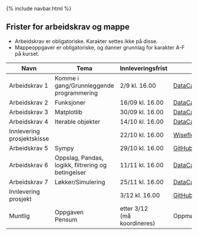{% include navbar.html %}
## Frister for arbeidskrav og mappe

- Arbeidskrav er obligatoriske. Karakter settes ikke på disse.
- Mappeoppgaver er obligatoriske, og danner grunnlag for karakter A-F på kurset.  


|Navn <img width=120/>|  Tema <img width=300/>       | Innleveringsfrist  | Hvor?|
|---------------------|----------------------------------------------------|-------------------|-------------------------|
|Arbeidskrav 1        | Komme i gang/Grunnleggende programmering           | 2/9 kl. 16.00     |[DataCamp](https://learn.datacamp.com/){:target="blank"}|
|Arbeidskrav 2        | Funksjoner                                         | 16/09 kl. 16.00   |[DataCamp](https://learn.datacamp.com/){:target="blank"}|
|Arbeidskrav 3        | Matplotlib                                         | 30/09 kl. 16.00   |[DataCamp](https://learn.datacamp.com/){:target="blank"}|
|Arbeidskrav 4        | Iterable objekter                                  | 14/10 kl. 16.00   |[DataCamp](https://learn.datacamp.com/){:target="blank"}|
|Innlevering prosjektskisse|                                 | 22/10 kl. 16.00   |[Wiseflow](https://europe.wiseflow.net/login/license/6){:target="blank"}|
|Arbeidskrav 5        | Sympy                                              | 29/10 kl. 16.00   |[GitHub](https://github.com/uit-sok-1003-h21)|
|Arbeidskrav 6        | Oppslag, Pandas, logikk, filtrering og betingelser | 11/11 kl. 16.00   |[DataCamp](https://learn.datacamp.com/){:target="blank"}|
|Arbeidskrav 7        | Løkker/Simulering                                  | 25/11 kl. 16.00   |[DataCamp](https://learn.datacamp.com/){:target="blank"}|
|Innlevering prosjekt|                                              | 3/12 kl. 16.00    | [GitHub](https://github.com/uit-sok-1003-h21)/[Wiseflow](https://europe.wiseflow.net/login/license/6){:target="blank"}|
|Muntlig              |Oppgaven<br>Pensum                                  | etter 3/12 <br>(må koordineres)|Oppmøte                         |


